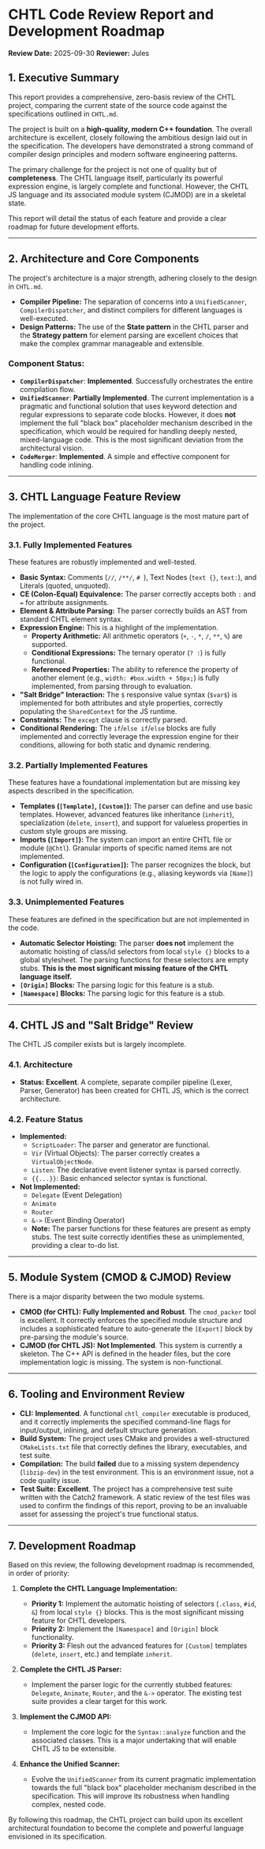 # CHTL Code Review Report and Development Roadmap

**Review Date:** 2025-09-30
**Reviewer:** Jules

## 1. Executive Summary

This report provides a comprehensive, zero-basis review of the CHTL project, comparing the current state of the source code against the specifications outlined in `CHTL.md`.

The project is built on a **high-quality, modern C++ foundation**. The overall architecture is excellent, closely following the ambitious design laid out in the specification. The developers have demonstrated a strong command of compiler design principles and modern software engineering patterns.

The primary challenge for the project is not one of quality but of **completeness**. The CHTL language itself, particularly its powerful expression engine, is largely complete and functional. However, the CHTL JS language and its associated module system (CJMOD) are in a skeletal state.

This report will detail the status of each feature and provide a clear roadmap for future development efforts.

---

## 2. Architecture and Core Components

The project's architecture is a major strength, adhering closely to the design in `CHTL.md`.

*   **Compiler Pipeline:** The separation of concerns into a `UnifiedScanner`, `CompilerDispatcher`, and distinct compilers for different languages is well-executed.
*   **Design Patterns:** The use of the **State pattern** in the CHTL parser and the **Strategy pattern** for element parsing are excellent choices that make the complex grammar manageable and extensible.

### Component Status:

*   **`CompilerDispatcher`**: **Implemented**. Successfully orchestrates the entire compilation flow.
*   **`UnifiedScanner`**: **Partially Implemented**. The current implementation is a pragmatic and functional solution that uses keyword detection and regular expressions to separate code blocks. However, it does **not** implement the full "black box" placeholder mechanism described in the specification, which would be required for handling deeply nested, mixed-language code. This is the most significant deviation from the architectural vision.
*   **`CodeMerger`**: **Implemented**. A simple and effective component for handling code inlining.

---

## 3. CHTL Language Feature Review

The implementation of the core CHTL language is the most mature part of the project.

### 3.1. Fully Implemented Features

These features are robustly implemented and well-tested.

*   **Basic Syntax:** Comments (`//`, `/**/`, `# `), Text Nodes (`text {}`, `text:`), and Literals (quoted, unquoted).
*   **CE (Colon-Equal) Equivalence:** The parser correctly accepts both `:` and `=` for attribute assignments.
*   **Element & Attribute Parsing:** The parser correctly builds an AST from standard CHTL element syntax.
*   **Expression Engine:** This is a highlight of the implementation.
    *   **Property Arithmetic:** All arithmetic operators (`+`, `-`, `*`, `/`, `**`, `%`) are supported.
    *   **Conditional Expressions:** The ternary operator (`? :`) is fully functional.
    *   **Referenced Properties:** The ability to reference the property of another element (e.g., `width: #box.width + 50px;`) is fully implemented, from parsing through to evaluation.
*   **"Salt Bridge" Interaction:** The `$` responsive value syntax (`$var$`) is implemented for both attributes and style properties, correctly populating the `SharedContext` for the JS runtime.
*   **Constraints:** The `except` clause is correctly parsed.
*   **Conditional Rendering:** The `if`/`else if`/`else` blocks are fully implemented and correctly leverage the expression engine for their conditions, allowing for both static and dynamic rendering.

### 3.2. Partially Implemented Features

These features have a foundational implementation but are missing key aspects described in the specification.

*   **Templates (`[Template]`, `[Custom]`):** The parser can define and use basic templates. However, advanced features like inheritance (`inherit`), specialization (`delete`, `insert`), and support for valueless properties in custom style groups are missing.
*   **Imports (`[Import]`):** The system can import an entire CHTL file or module (`@Chtl`). Granular imports of specific named items are not implemented.
*   **Configuration (`[Configuration]`):** The parser recognizes the block, but the logic to apply the configurations (e.g., aliasing keywords via `[Name]`) is not fully wired in.

### 3.3. Unimplemented Features

These features are defined in the specification but are not implemented in the code.

*   **Automatic Selector Hoisting:** The parser **does not** implement the automatic hoisting of class/id selectors from local `style {}` blocks to a global stylesheet. The parsing functions for these selectors are empty stubs. **This is the most significant missing feature of the CHTL language itself.**
*   **`[Origin]` Blocks:** The parsing logic for this feature is a stub.
*   **`[Namespace]` Blocks:** The parsing logic for this feature is a stub.

---

## 4. CHTL JS and "Salt Bridge" Review

The CHTL JS compiler exists but is largely incomplete.

### 4.1. Architecture

*   **Status:** **Excellent**. A complete, separate compiler pipeline (Lexer, Parser, Generator) has been created for CHTL JS, which is the correct architecture.

### 4.2. Feature Status

*   **Implemented:**
    *   `ScriptLoader`: The parser and generator are functional.
    *   `Vir` (Virtual Objects): The parser correctly creates a `VirtualObjectNode`.
    *   `Listen`: The declarative event listener syntax is parsed correctly.
    *   `{{...}}`: Basic enhanced selector syntax is functional.
*   **Not Implemented:**
    *   `Delegate` (Event Delegation)
    *   `Animate`
    *   `Router`
    *   `&->` (Event Binding Operator)
    *   **Note:** The parser functions for these features are present as empty stubs. The test suite correctly identifies these as unimplemented, providing a clear to-do list.

---

## 5. Module System (CMOD & CJMOD) Review

There is a major disparity between the two module systems.

*   **CMOD (for CHTL):** **Fully Implemented and Robust**. The `cmod_packer` tool is excellent. It correctly enforces the specified module structure and includes a sophisticated feature to auto-generate the `[Export]` block by pre-parsing the module's source.
*   **CJMOD (for CHTL JS):** **Not Implemented**. This system is currently a skeleton. The C++ API is defined in the header files, but the core implementation logic is missing. The system is non-functional.

---

## 6. Tooling and Environment Review

*   **CLI:** **Implemented**. A functional `chtl_compiler` executable is produced, and it correctly implements the specified command-line flags for input/output, inlining, and default structure generation.
*   **Build System:** The project uses CMake and provides a well-structured `CMakeLists.txt` file that correctly defines the library, executables, and test suite.
*   **Compilation:** The build **failed** due to a missing system dependency (`libzip-dev`) in the test environment. This is an environment issue, not a code quality issue.
*   **Test Suite:** **Excellent**. The project has a comprehensive test suite written with the Catch2 framework. A static review of the test files was used to confirm the findings of this report, proving to be an invaluable asset for assessing the project's true functional status.

---

## 7. Development Roadmap

Based on this review, the following development roadmap is recommended, in order of priority:

1.  **Complete the CHTL Language Implementation:**
    *   **Priority 1:** Implement the automatic hoisting of selectors (`.class`, `#id`, `&`) from local `style {}` blocks. This is the most significant missing feature for CHTL developers.
    *   **Priority 2:** Implement the `[Namespace]` and `[Origin]` block functionality.
    *   **Priority 3:** Flesh out the advanced features for `[Custom]` templates (`delete`, `insert`, etc.) and template `inherit`.

2.  **Complete the CHTL JS Parser:**
    *   Implement the parser logic for the currently stubbed features: `Delegate`, `Animate`, `Router`, and the `&->` operator. The existing test suite provides a clear target for this work.

3.  **Implement the CJMOD API:**
    *   Implement the core logic for the `Syntax::analyze` function and the associated classes. This is a major undertaking that will enable CHTL JS to be extensible.

4.  **Enhance the Unified Scanner:**
    *   Evolve the `UnifiedScanner` from its current pragmatic implementation towards the full "black box" placeholder mechanism described in the specification. This will improve its robustness when handling complex, nested code.

By following this roadmap, the CHTL project can build upon its excellent architectural foundation to become the complete and powerful language envisioned in its specification.
